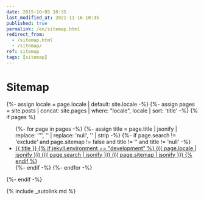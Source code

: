 ```yaml
---
date: 2015-10-05 10:35
last_modified_at: 2021-11-16 10:35
published: true
permalink: /en/sitemap.html
redirect_from:
  - /sitemap.html
  - /sitemap/
ref: sitemap
tags: [sitemap]
---
```


# Sitemap

{%- assign locale = page.locale | default: site.locale -%}
{%- assign pages = site.posts | concat: site.pages | where: "locale", locale | sort: 'title' -%}
{% if pages %}
<ul>
  {%- for page in pages -%} 
    {%- assign title = page.title | jsonify | replace: '"', '' | replace: 'null', '' | strip -%}
    {%- if page.search != 'exclude' and page.sitemap != false and title != '' and title != 'null' -%} 
      <li><a href="{{ page.url | replace: 'index.html', '' | relative_url }}" title="{{ title }}">{{ title }}
      {% if jekyll.environment == "development" %}
       ({{ page.locale | jsonify }})
       ({{ page.search | jsonify }})
       ({{ page.sitemap | jsonify }})
       {% endif %}
       </a></li>
    {%- endif -%}
  {%- endfor -%}
</ul>
{%- endif -%}

{% include _autolink.md %}
